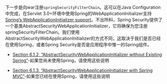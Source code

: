 下一步是向war注册`springSecurityFilterChain`。这可以在Java Configuration中完成，在Servlet 3.0+环境中使用Spring的WebApplicationInitializer支持[Spring’s WebApplicationInitializer support](https://docs.spring.io/spring/docs/3.2.x/spring-framework-reference/html/mvc.html#mvc-container-config)。不出所料，Spring Security提供了一个基类AbstractSecurityWebApplicationInitializer，它将确保为您注册springSecurityFilterChain。我们使用AbstractSecurityWebApplicationInitializer的方式不同，这取决于我们是否已经在使用Spring，或者Spring Security是否是应用程序中惟一的Spring组件。

* [Section 6.1.2, “AbstractSecurityWebApplicationInitializer without Existing Spring”](https://docs.spring.io/spring-security/site/docs/5.1.2.RELEASE/reference/htmlsingle/#abstractsecuritywebapplicationinitializer-without-existing-spring)-如果您尚未使用Spring，请使用这些说明

* [Section 6.1.3, “AbstractSecurityWebApplicationInitializer with Spring MVC”](https://docs.spring.io/spring-security/site/docs/5.1.2.RELEASE/reference/htmlsingle/#abstractsecuritywebapplicationinitializer-with-spring-mvc)-如果您已经在使用Spring，请使用这些说明



